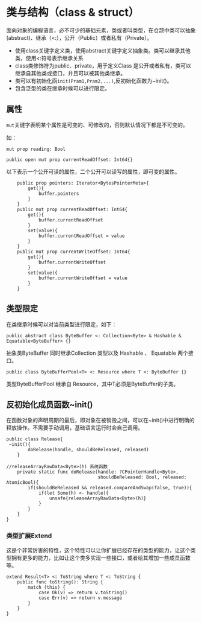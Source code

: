 # 类与结构（class & struct）

面向对象的编程语言，必不可少的基础元素，类或者叫类型，在仓颉中类可以抽象(abstract)、继承（<:），公开（Public）或者私有（Private）。


- 使用class关键字定义类，使用abstract关键字定义抽象类。类可以继承其他类，使用<:符号表示继承关系
- class类修饰符为public、private，用于定义Class 是公开或者私有，类可以继承自其他类或接口，并且可以被其他类继承。
- 类可以有初始化函`init(Pram1,Pram2,...)`,反初始化函数为~init()。
- 包含泛型的类在继承时候可以进行限定。


## 属性

`mut`关键字表明某个属性是可变的、可修改的，否则默认情况下都是不可变的。 

如：
```Cangjie
mut prop reading: Bool

public open mut prop currentReadOffset: Int64{} 
```

以下表示一个公开可读的属性，二个公开可以读写的属性，即可变的属性。

```Cangjie
    public prop pointers: Iterator<BytesPointerMeta>{
        get(){
            buffer.pointers
        }
    }
    public mut prop currentReadOffset: Int64{
        get(){
            buffer.currentReadOffset
        }
        set(value){
            buffer.currentReadOffset = value
        }
    }
    public mut prop currentWriteOffset: Int64{
        get(){
            buffer.currentWriteOffset
        }
        set(value){
            buffer.currentWriteOffset = value
        }
    }

```


## 类型限定

在类继承时候可以对当前类型进行限定，如下：

```Cangjie
public abstract class ByteBuffer <: Collection<Byte> & Hashable & Equatable<ByteBuffer> {}
```
抽象类ByteBuffer 同时继承Collection<Byte> 类型以及 Hashable 、 Equatable<ByteBuffer> 两个接口。

```Cangjie
public class ByteBufferPool<T> <: Resource where T <: ByteBuffer {}
```
类型ByteBufferPool<T> 继承自 Resource，其中T必须是ByteBuffer的子类。


## 反初始化成员函数~init()

在函数对象的声明周期的最后，即对象在被销毁之间，可以在~init()中进行明确的释放操作。不需要手动调用，基础语言运行时会自己调用。

```Cangjie
public class Release{
 ~init(){
        doRelease(handle, shouldBeReleased, released)
    }

//releaseArrayRawData<Byte>(h) 系统函数
    private static func doRelease(handle: ?CPointerHandle<Byte>,
                                  shouldBeReleased: Bool, released: AtomicBool){
        if(shouldBeReleased && released.compareAndSwap(false, true)){
            if(let Some(h) <- handle){
                unsafe{releaseArrayRawData<Byte>(h)}
            }
        }
    }
}
```

### 类型扩展Extend

这是个非常厉害的特性，这个特性可以让你扩展已经存在的类型的能力，让这个类型拥有更多的能力，比如让这个类多实现一些接口，或者给其增加一些成员函数等。

```Cangjie
extend Result<T> <: ToString where T <: ToString {
    public func toString(): String {
        match (this) {
            case Ok(v) => return v.toString()
            case Err(v) => return v.message
        }
    }
}
```